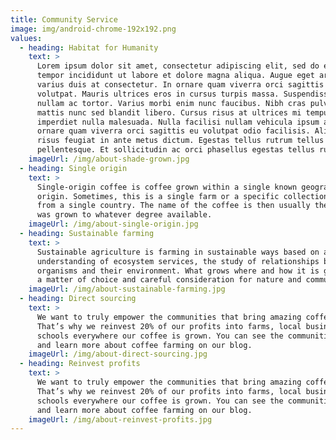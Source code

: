 ```yaml
---
title: Community Service
image: img/android-chrome-192x192.png
values:
  - heading: Habitat for Humanity
    text: >
      Lorem ipsum dolor sit amet, consectetur adipiscing elit, sed do eiusmod
      tempor incididunt ut labore et dolore magna aliqua. Augue eget arcu dictum
      varius duis at consectetur. In ornare quam viverra orci sagittis eu
      volutpat. Mauris ultrices eros in cursus turpis massa. Suspendisse potenti
      nullam ac tortor. Varius morbi enim nunc faucibus. Nibh cras pulvinar
      mattis nunc sed blandit libero. Cursus risus at ultrices mi tempus
      imperdiet nulla malesuada. Nulla facilisi nullam vehicula ipsum a. In
      ornare quam viverra orci sagittis eu volutpat odio facilisis. Aliquet
      risus feugiat in ante metus dictum. Egestas tellus rutrum tellus
      pellentesque. Et sollicitudin ac orci phasellus egestas tellus rutrum.
    imageUrl: /img/about-shade-grown.jpg
  - heading: Single origin
    text: >
      Single-origin coffee is coffee grown within a single known geographic
      origin. Sometimes, this is a single farm or a specific collection of beans
      from a single country. The name of the coffee is then usually the place it
      was grown to whatever degree available.
    imageUrl: /img/about-single-origin.jpg
  - heading: Sustainable farming
    text: >
      Sustainable agriculture is farming in sustainable ways based on an
      understanding of ecosystem services, the study of relationships between
      organisms and their environment. What grows where and how it is grown are
      a matter of choice and careful consideration for nature and communities.
    imageUrl: /img/about-sustainable-farming.jpg
  - heading: Direct sourcing
    text: >
      We want to truly empower the communities that bring amazing coffee to you.
      That’s why we reinvest 20% of our profits into farms, local businesses and
      schools everywhere our coffee is grown. You can see the communities grow
      and learn more about coffee farming on our blog.
    imageUrl: /img/about-direct-sourcing.jpg
  - heading: Reinvest profits
    text: >
      We want to truly empower the communities that bring amazing coffee to you.
      That’s why we reinvest 20% of our profits into farms, local businesses and
      schools everywhere our coffee is grown. You can see the communities grow
      and learn more about coffee farming on our blog.
    imageUrl: /img/about-reinvest-profits.jpg
---
```

